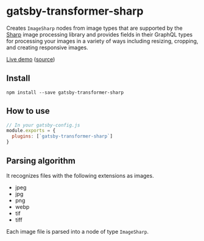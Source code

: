 # gatsby-transformer-sharp

Creates `ImageSharp` nodes from image types that are supported by the
[Sharp](https://github.com/lovell/sharp) image processing library and provides
fields in their GraphQL types for processing your images in a variety of ways
including resizing, cropping, and creating responsive images.

[Live demo](https://image-processing.gatsbyjs.org/)
([source](https://github.com/gatsbyjs/gatsby/tree/master/examples/image-processing))

## Install

`npm install --save gatsby-transformer-sharp`

## How to use

```javascript
// In your gatsby-config.js
module.exports = {
  plugins: [`gatsby-transformer-sharp`]
}
```

## Parsing algorithm

It recognizes files with the following extensions as images.

* jpeg
* jpg
* png
* webp
* tif
* tiff

Each image file is parsed into a node of type `ImageSharp`.

